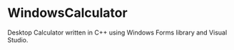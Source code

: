 # WindowsCalculator
Desktop Calculator written in C++ using Windows Forms library and Visual Studio.
